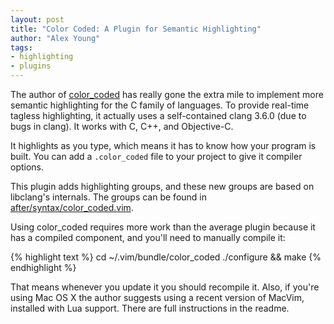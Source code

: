 ```yaml
---
layout: post
title: "Color Coded: A Plugin for Semantic Highlighting"
author: "Alex Young"
tags: 
- highlighting
- plugins
---
```


The author of [color_coded](https://github.com/jeaye/color_coded) has really gone the extra mile to implement more semantic highlighting for the C family of languages.  To provide real-time tagless highlighting, it actually uses a self-contained clang 3.6.0 (due to bugs in clang).  It works with C, C++, and Objective-C.

It highlights as you type, which means it has to know how your program is built.  You can add a `.color_coded` file to your project to give it compiler options.

This plugin adds highlighting groups, and these new groups are based on libclang's internals.  The groups can be found in [after/syntax/color_coded.vim](https://github.com/jeaye/color_coded/blob/master/after/syntax/color_coded.vim).

Using color_coded requires more work than the average plugin because it has a compiled component, and you'll need to manually compile it:

{% highlight text %}
cd ~/.vim/bundle/color_coded
./configure && make
{% endhighlight %}

That means whenever you update it you should recompile it.  Also, if you're using Mac OS X the author suggests using a recent version of MacVim, installed with Lua support.  There are full instructions in the readme.

